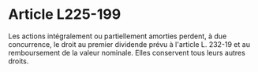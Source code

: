 # Article L225-199

Les actions intégralement ou partiellement amorties perdent, à due concurrence, le droit au premier dividende prévu à l'article L. 232-19 et au remboursement de la valeur nominale. Elles conservent tous leurs autres droits.
